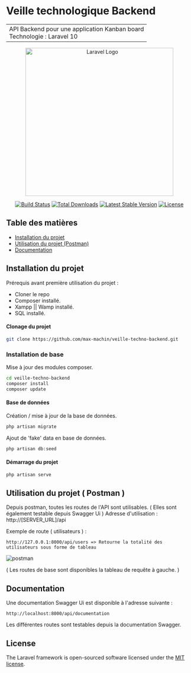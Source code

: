 # Veille technologique Backend

<table>
<tr>
<td>
  API Backend pour une application Kanban board
  <br />
  Technologie : Laravel 10 
</td>
</tr>
</table>

<p align="center"><a href="https://laravel.com" target="_blank"><img src="https://raw.githubusercontent.com/laravel/art/master/logo-lockup/5%20SVG/2%20CMYK/1%20Full%20Color/laravel-logolockup-cmyk-red.svg" width="400" alt="Laravel Logo"></a></p>

<p align="center">
<a href="https://github.com/laravel/framework/actions"><img src="https://github.com/laravel/framework/workflows/tests/badge.svg" alt="Build Status"></a>
<a href="https://packagist.org/packages/laravel/framework"><img src="https://img.shields.io/packagist/dt/laravel/framework" alt="Total Downloads"></a>
<a href="https://packagist.org/packages/laravel/framework"><img src="https://img.shields.io/packagist/v/laravel/framework" alt="Latest Stable Version"></a>
<a href="https://packagist.org/packages/laravel/framework"><img src="https://img.shields.io/packagist/l/laravel/framework" alt="License"></a>
</p>

## Table des matières

- [Installation du projet](#installation-du-projet)
- [Utilisation du projet (Postman)](#utilisation-du-projet--postman-)
- [Documentation](#documentation)
  

## Installation du projet
Prérequis avant première utilisation du projet : 
- Cloner le repo
- Composer installé.
- Xampp || Wamp installé.
- SQL installé.

#### Clonage du projet
```bash
git clone https://github.com/max-machin/veille-techno-backend.git
```
### Installation de base
Mise à jour des modules composer.
```sh
cd veille-techno-backend
composer install
composer update
```
#### Base de données
Création / mise à jour de la base de données.
```sh
php artisan migrate
```

Ajout de 'fake' data en base de données.
```sh
php artisan db:seed
```
#### Démarrage du projet
```sh
php artisan serve
```

## Utilisation du projet ( Postman )
Depuis postman, toutes les routes de l'API sont utilisables. ( Elles sont également testable depuis Swagger Ui )
Adresse d'utilisation : http://[SERVER_URL]/api

Exemple de route ( utilisateurs ) :
```
http://127.0.0.1:8000/api/users => Retourne la totalité des utilisateurs sous forme de tableau
```
![postman](https://github.com/max-machin/veille-techno-backend/assets/91805615/c682151f-3952-4992-90f2-06468866c409)

( Les routes de base sont disponibles la tableau de requête à gauche. )

## Documentation
Une documentation Swagger Ui est disponible à l'adresse suivante : 
```
http://localhost:8000/api/documentation
```
Les différentes routes sont testables depuis la documentation Swagger.

## License

The Laravel framework is open-sourced software licensed under the [MIT license](https://opensource.org/licenses/MIT).
